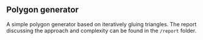 ## Polygon generator

A simple polygon generator based on iteratively gluing triangles. The report discussing the approach and complexity can be found in the `/report` folder.
